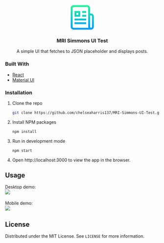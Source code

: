 <!-- PROJECT LOGO -->
<br />
<p align="center">
    <img src="readme-images/readme-logo.png" alt="Logo" width="80" height="80">
  <h3 align="center">MRI Simmons UI Test</h3>
  <p align="center">
    A simple UI that fetches to JSON placeholder and displays posts.
  </p>
</p>


### Built With

* [React](https://reactjs.org/)
* [Material UI](https://material-ui.com/)

<!-- GETTING STARTED -->
### Installation

1. Clone the repo
   ```sh
   git clone https://github.com/chelseaharris137/MRI-Simmons-UI-Test.git
   ```
2. Install NPM packages
   ```sh
   npm install
   ```
3. Run in development mode
   ```sh
   npm start
   ```
4. Open http://localhost:3000 to view the app in the browser.



<!-- USAGE EXAMPLES -->
## Usage

Desktop demo:<br/>
<img src="readme-images/MRI-desktop-demo.gif">
<br/><br/>
Mobile demo:<br/>
<img src="readme-images/MRI-mobile-demo.gif">

<!-- LICENSE -->
## License

Distributed under the MIT License. See `LICENSE` for more information.


